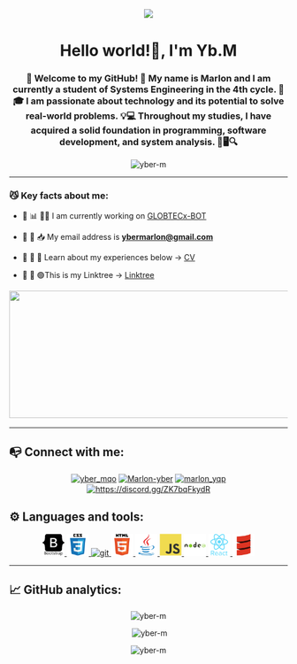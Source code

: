 <div align="center"> 
    <img src="https://media.giphy.com/media/v1.Y2lkPTc5MGI3NjExOGVhY2NiNDI3NmJiY2NkMjYzZGFiMjE4NWNmZjY5MmExYjFjMTZlOCZlcD12MV9pbnRlcm5hbF9naWZzX2dpZklkJmN0PWc/VNmWsVM0BL63VYL02z/giphy.gif" width="230"> </img>
</div>

<h1 align="center">Hello world!👋, I'm Yb.M</h1>

<h3 align="center">🌟 Welcome to my GitHub! 🚀
My name is Marlon and I am currently a student of Systems Engineering in the 4th cycle. 🔬🎓
I am passionate about technology and its potential to solve real-world problems. 💡💻
Throughout my studies, I have acquired a solid foundation in programming, software development, and system analysis. 💪🖥️🔍</h3><p align="center"><img src="https://komarev.com/ghpvc/?username=yber-m&label=Profile%20views&color=1f1f1f&style=flat" alt="yber-m"/></p>

---

### 😼 Key facts about me:

- 💼 📊 👨‍💻 I am currently working on [GLOBTECx-BOT](https://github.com/ApoTheddy/Globtecx-Learning)

- 📧 💬 📥 My email address is **ybermarlon@gmail.com**

- 📄 🔭 🦾 Learn about my experiences below -> [CV](CV-YB.M.doc.pdf)

- 🌲 📄 🟢This is my Linktree -> [Linktree](https://linktr.ee/yber.m)

<div align="center"> 
    <img src="https://media.giphy.com/media/v1.Y2lkPTc5MGI3NjExNjg0OWY1MGVjMGQ0MTg5ZTJkYjgzMjY2ZTMxMDE3ZThiYzhjYzkwNSZlcD12MV9pbnRlcm5hbF9naWZzX2dpZklkJmN0PWc/7XFYpywcimseQ5Cauq/giphy.gif" width="700" height="230"> </img>
</div>

---

## 📭 Connect with me:

<p align="center"><a href="https://twitter.com/yber_mqo" target="blank"><img align="center" src="https://raw.githubusercontent.com/rahuldkjain/github-profile-readme-generator/master/src/images/icons/Social/twitter.svg" alt="yber_mqo" height="30" width="40" /></a>
<a href="https://linkedin.com/in/marlon-yber" target="blank"><img align="center" src="https://raw.githubusercontent.com/rahuldkjain/github-profile-readme-generator/master/src/images/icons/Social/linked-in-alt.svg" alt="Marlon-yber" height="30" width="40" /></a>
<a href="https://instagram.com/marlon_yqp" target="blank"><img align="center" src="https://raw.githubusercontent.com/rahuldkjain/github-profile-readme-generator/master/src/images/icons/Social/instagram.svg" alt="marlon_yqp" height="30" width="40"/></a>
<a href="https://discord.gg/https://discord.gg/ZK7bqFkydR" target="blank"><img align="center" src="https://raw.githubusercontent.com/rahuldkjain/github-profile-readme-generator/master/src/images/icons/Social/discord.svg" alt="https://discord.gg/ZK7bqFkydR" height="30" width="40" /></a></p>

## ⚙️ Languages and tools:

<p align="center"> <a href="https://getbootstrap.com" target="_blank" rel="noreferrer"> <img src="https://raw.githubusercontent.com/devicons/devicon/master/icons/bootstrap/bootstrap-plain-wordmark.svg" alt="bootstrap" width="40" height="40"/> </a> <a href="https://www.w3schools.com/css/" target="_blank" rel="noreferrer"> <img src="https://raw.githubusercontent.com/devicons/devicon/master/icons/css3/css3-original-wordmark.svg" alt="css3" width="40" height="40"/> </a> <a href="https://git-scm.com/" target="_blank" rel="noreferrer"> <img src="https://www.vectorlogo.zone/logos/git-scm/git-scm-icon.svg" alt="git" width="40" height="40"/> </a> <a href="https://www.w3.org/html/" target="_blank" rel="noreferrer"> <img src="https://raw.githubusercontent.com/devicons/devicon/master/icons/html5/html5-original-wordmark.svg" alt="html5" width="40" height="40"/> </a> <a href="https://www.java.com" target="_blank" rel="noreferrer"> <img src="https://raw.githubusercontent.com/devicons/devicon/master/icons/java/java-original.svg" alt="java" width="40" height="40"/> </a> <a href="https://developer.mozilla.org/en-US/docs/Web/JavaScript" target="_blank" rel="noreferrer"> <img src="https://raw.githubusercontent.com/devicons/devicon/master/icons/javascript/javascript-original.svg" alt="javascript" width="40" height="40"/> </a> <a href="https://nodejs.org" target="_blank" rel="noreferrer"> <img src="https://raw.githubusercontent.com/devicons/devicon/master/icons/nodejs/nodejs-original-wordmark.svg" alt="nodejs" width="40" height="40"/> </a> <a href="https://reactjs.org/" target="_blank" rel="noreferrer"> <img src="https://raw.githubusercontent.com/devicons/devicon/master/icons/react/react-original-wordmark.svg" alt="react" width="40" height="40"/> </a> <a href="https://www.scala-lang.org" target="_blank" rel="noreferrer"> <img src="https://raw.githubusercontent.com/devicons/devicon/master/icons/scala/scala-original.svg" alt="scala" width="40" height="40"/> </a></p>

---

## 📈 GitHub analytics:

<div align="center">
<p><img src="https://github-readme-stats.vercel.app/api/top-langs?username=yber-m&show_icons=true&theme=dracula&locale=en&layout=compact" alt="yber-m" />
<p>&nbsp;<img src="https://github-readme-stats.vercel.app/api?username=yber-m&show_icons=true&theme=dracula&locale=en" alt="yber-m" /></p>
</p>
<p><img src="https://github-readme-streak-stats.herokuapp.com/?user=yber-m&theme=dark" alt="yber-m" /></p>
</div>
